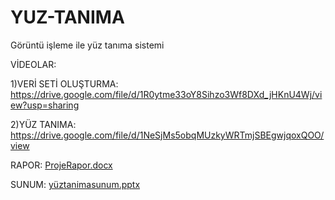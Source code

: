 # YUZ-TANIMA
Görüntü işleme ile yüz tanıma sistemi


VİDEOLAR:


1)VERİ SETİ OLUŞTURMA: https://drive.google.com/file/d/1R0ytme33oY8Sihzo3Wf8DXd_jHKnU4Wj/view?usp=sharing


2)YÜZ TANIMA: https://drive.google.com/file/d/1NeSjMs5obqMUzkyWRTmjSBEgwjqoxQOO/view


RAPOR:
[ProjeRapor.docx](https://github.com/yildizezgi617/YUZ-TANIMA/files/11605097/ProjeRapor.docx)


SUNUM:
[yüztanimasunum.pptx](https://github.com/yildizezgi617/YUZ-TANIMA/files/11605100/yuztanimasunum.pptx)
